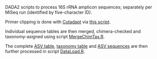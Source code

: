 DADA2 scripts to process 16S rRNA amplicon sequences; separately per MiSeq run (identified by five-character ID). 

Primer clipping is done with [Cutadapt](https://cutadapt.readthedocs.io/en/stable/) via [this script](./cutadapt.sh).

Individual sequence tables are then merged, chimera-checked and taxonomy-asigned using script [MergeChimTax.R](./MergeChimTax.R).

The complete [ASV table](../output/bacSeqtab.txt), [taxonomy table](../output/bacTax.txt) and [ASV sequences](../output/bacUniques.fasta) are then further processed in script [DataLoad.R](../DataLoad.R).
